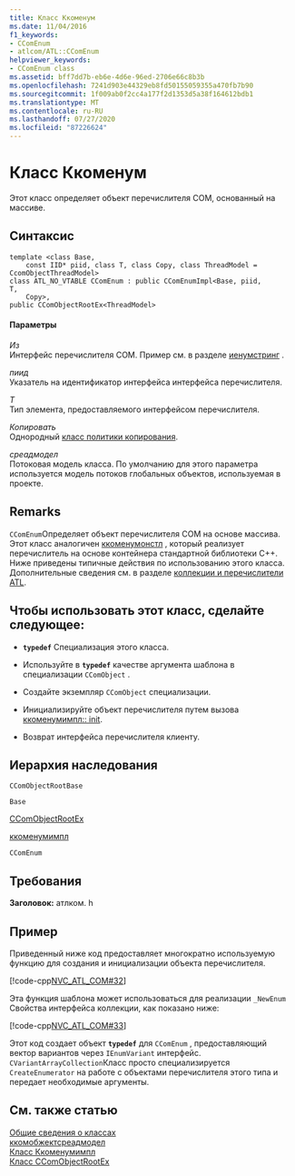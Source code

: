 ```yaml
---
title: Класс Ккоменум
ms.date: 11/04/2016
f1_keywords:
- CComEnum
- atlcom/ATL::CComEnum
helpviewer_keywords:
- CComEnum class
ms.assetid: bff7dd7b-eb6e-4d6e-96ed-2706e66c8b3b
ms.openlocfilehash: 7241d903e44329eb8fd50155059355a470fb7b90
ms.sourcegitcommit: 1f009ab0f2cc4a177f2d1353d5a38f164612bdb1
ms.translationtype: MT
ms.contentlocale: ru-RU
ms.lasthandoff: 07/27/2020
ms.locfileid: "87226624"
---
```

# <a name="ccomenum-class"></a>Класс Ккоменум

Этот класс определяет объект перечислителя COM, основанный на массиве.

## <a name="syntax"></a>Синтаксис

```
template <class Base,
    const IID* piid, class T, class Copy, class ThreadModel = CcomObjectThreadModel>
class ATL_NO_VTABLE CComEnum : public CComEnumImpl<Base, piid,
T,
    Copy>,
public CComObjectRootEx<ThreadModel>
```

#### <a name="parameters"></a>Параметры

*Из*<br/>
Интерфейс перечислителя COM. Пример см. в разделе [иенумстринг](/windows/win32/api/objidl/nn-objidl-ienumstring) .

*пиид*<br/>
Указатель на идентификатор интерфейса интерфейса перечислителя.

*T*<br/>
Тип элемента, предоставляемого интерфейсом перечислителя.

*Копировать*<br/>
Однородный [класс политики копирования](../../atl/atl-copy-policy-classes.md).

*среадмодел*<br/>
Потоковая модель класса. По умолчанию для этого параметра используется модель потоков глобальных объектов, используемая в проекте.

## <a name="remarks"></a>Remarks

`CComEnum`Определяет объект перечислителя COM на основе массива. Этот класс аналогичен [ккоменумонстл](../../atl/reference/ccomenumonstl-class.md) , который реализует перечислитель на основе контейнера стандартной библиотеки C++. Ниже приведены типичные действия по использованию этого класса. Дополнительные сведения см. в разделе [коллекции и перечислители ATL](../../atl/atl-collections-and-enumerators.md).

## <a name="to-use-this-class"></a>Чтобы использовать этот класс, сделайте следующее:

- **`typedef`** Специализация этого класса.

- Используйте в **`typedef`** качестве аргумента шаблона в специализации `CComObject` .

- Создайте экземпляр `CComObject` специализации.

- Инициализируйте объект перечислителя путем вызова [ккоменумимпл:: init](../../atl/reference/ccomenumimpl-class.md#init).

- Возврат интерфейса перечислителя клиенту.

## <a name="inheritance-hierarchy"></a>Иерархия наследования

`CComObjectRootBase`

`Base`

[CComObjectRootEx](../../atl/reference/ccomobjectrootex-class.md)

[ккоменумимпл](../../atl/reference/ccomenumimpl-class.md)

`CComEnum`

## <a name="requirements"></a>Требования

**Заголовок:** атлком. h

## <a name="example"></a>Пример

Приведенный ниже код предоставляет многократно используемую функцию для создания и инициализации объекта перечислителя.

[!code-cpp[NVC_ATL_COM#32](../../atl/codesnippet/cpp/ccomenum-class_1.h)]

Эта функция шаблона может использоваться для реализации `_NewEnum` Свойства интерфейса коллекции, как показано ниже:

[!code-cpp[NVC_ATL_COM#33](../../atl/codesnippet/cpp/ccomenum-class_2.h)]

Этот код создает объект **`typedef`** для `CComEnum` , предоставляющий вектор вариантов через `IEnumVariant` интерфейс. `CVariantArrayCollection`Класс просто специализируется `CreateEnumerator` на работе с объектами перечислителя этого типа и передает необходимые аргументы.

## <a name="see-also"></a>См. также статью

[Общие сведения о классах](../../atl/atl-class-overview.md)<br/>
[ккомобжектсреадмодел](atl-typedefs.md#ccomobjectthreadmodel)<br/>
[Класс Ккоменумимпл](../../atl/reference/ccomenumimpl-class.md)<br/>
[Класс CComObjectRootEx](../../atl/reference/ccomobjectrootex-class.md)
